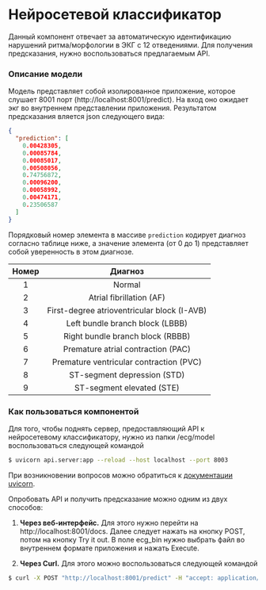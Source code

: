 # Нейросетевой классификатор

Данный компонент отвечает за автоматическую идентификацию нарушений ритма/морфологии в ЭКГ с 12 отведениями. Для получения предсказания, нужно воспользоваться предлагаемым API.

### Описание модели
Модель представляет собой изолированное приложение, которое слушает 8001 порт (http://localhost:8001/predict). На вход оно ожидает экг во внутреннем представлении приложения. Результатом предсказания вляется json следующего вида:

```json
{
  "prediction": [
    0.00428305,
    0.00085784,
    0.00085017,
    0.00508056,
    0.74756872,
    0.00096200,
    0.00058992,
    0.00474171,
    0.23506587
  ]
}
```
Порядковый номер элемента в массиве `prediction` кодирует диагноз согласно таблице ниже, а значение элемента (от 0 до 1) представляет собой уверенность в этом диагнозе.

| Номер | Диагноз                                     |
|:-----:|:-------------------------------------------:|
| 1     | Normal                                      |
| 2     | Atrial fibrillation (AF)                    |
| 3     | First-degree atrioventricular block (I-AVB) |
| 4     | Left bundle branch block (LBBB)             |
| 5     | Right bundle branch block (RBBB)            |
| 6     | Premature atrial contraction (PAC)          |
| 7     | Premature ventricular contraction (PVC)     |
| 8     | ST-segment depression (STD)                 |
| 9     | ST-segment elevated (STE)                   |



### Как пользоваться компонентой
Для того, чтобы поднять сервер, предоставляющий API к нейросетевому классификатору, нужно из папки /ecg/model воспользоваться следующей командой
```bash
$ uvicorn api.server:app --reload --host localhost --port 8003
```
При возникновении вопросов можно обратиться к [документации uvicorn](https://www.uvicorn.org/deployment/).

Опробовать API и получить предсказание можно одним из двух способов:

1. **Через веб-интерфейс.**
Для этого нужно перейти на http://localhost:8001/docs. Далее следует нажать на кнопку POST, потом на кнопку Try it out.
В поле ecg_bin нужно выбрать файл во внутреннем формате приложения и нажать Execute.

2. **Через Curl.** Для этого можно воспользоваться следующей командой

```bash
$ curl -X POST "http://localhost:8001/predict" -H "accept: application/json" -H "Content-Type: multipart/form-data" -F "ecg_bin=@ecg.bin;type=application/octet-stream"
```





